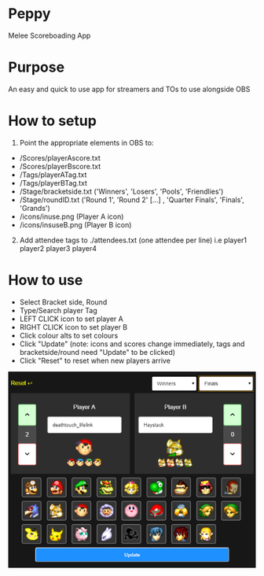# Peppy
 Melee Scoreboading App

# Purpose
An easy and quick to use app for streamers and TOs to use alongside OBS 

# How to setup
1. Point the appropriate elements in OBS to:
- /Scores/playerAscore.txt
- /Scores/playerBscore.txt
- /Tags/playerATag.txt
- /Tags/playerBTag.txt
- /Stage/bracketside.txt ('Winners', 'Losers', 'Pools', 'Friendlies')
- /Stage/roundID.txt ('Round 1', 'Round 2' [...] , 'Quarter Finals', 'Finals', 'Grands')
- /icons/inuse.png (Player A icon)
- /icons/insuseB.png (Player B icon)

2. Add attendee tags to ./attendees.txt (one attendee per line)
i.e
player1
player2
player3
player4

# How to use
- Select Bracket side, Round
- Type/Search player Tag
- LEFT CLICK icon to set player A
- RIGHT CLICK icon to set player B
- Click colour alts to set colours
- Click "Update"
(note: icons and scores change immediately, tags and bracketside/round need "Update" to be clicked)
- Click "Reset" to reset when new players arrive

![Peppy Preview](./peppyimg.png)

